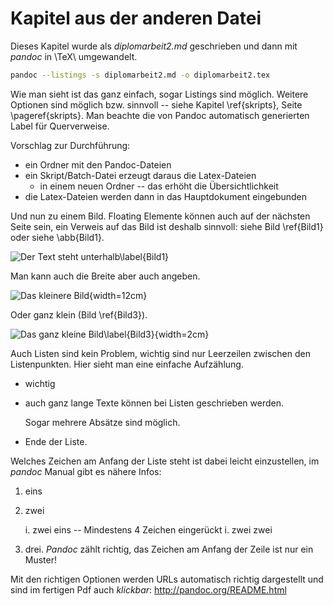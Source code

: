 
Kapitel aus der anderen Datei
=============================

Dieses Kapitel wurde als *diplomarbeit2.md* geschrieben und dann 
mit *pandoc* in \TeX\ umgewandelt.

```bash
pandoc --listings -s diplomarbeit2.md -o diplomarbeit2.tex 
```

Wie man sieht ist das ganz einfach, sogar Listings sind möglich. Weitere
Optionen sind möglich bzw. sinnvoll -- siehe Kapitel \ref{skripts}, 
Seite \pageref{skripts}. Man beachte die von Pandoc automatisch generierten 
Label für Querverweise.

Vorschlag zur Durchführung:

* ein Ordner mit den Pandoc-Dateien
* ein Skript/Batch-Datei erzeugt daraus die Latex-Dateien
   * in einem neuen Ordner -- das erhöht die Übersichtlichkeit
* die Latex-Dateien werden dann in das Hauptdokument eingebunden

Und nun zu einem Bild. Floating Elemente können auch auf der nächsten Seite sein,
ein Verweis auf das Bild ist deshalb sinnvoll: siehe Bild \ref{Bild1} oder siehe \abb{Bild1}.


![Der Text steht unterhalb\label{Bild1}](HTL3RLogo.png)

Man kann auch die Breite aber auch angeben.

![Das kleinere Bild](HTL3RLogo.png){width=12cm}

Oder ganz klein (Bild \ref{Bild3}).

![Das ganz kleine Bild\label{Bild3}](HTL3RLogo.png){width=2cm}

Auch Listen sind kein Problem, wichtig sind nur Leerzeilen zwischen den Listenpunkten. 
Hier sieht man eine einfache Aufzählung.

*  wichtig
*  auch ganz lange Texte können bei Listen
    geschrieben werden.
  
    Sogar mehrere Absätze sind möglich.

* Ende der Liste.

Welches Zeichen am Anfang der Liste steht ist dabei leicht einzustellen, im *pandoc* Manual gibt es nähere Infos:

1.  eins
2.  zwei

    i.  zwei eins -- Mindestens 4 Zeichen eingerückt
    i.  zwei zwei
   
1.  drei. *Pandoc* zählt richtig, das Zeichen am Anfang der Zeile ist nur ein Muster!

Mit den richtigen Optionen werden URLs automatisch richtig dargestellt und sind im fertigen Pdf auch
*klickbar*: http://pandoc.org/README.html


